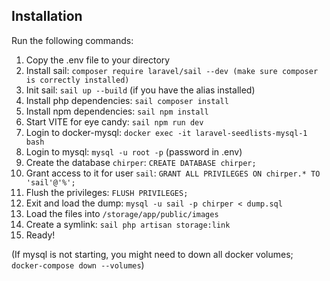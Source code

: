## Installation
Run the following commands:

1. Copy the .env file to your directory
1. Install sail: `composer require laravel/sail --dev (make sure composer is correctly installed)`
1. Init sail: `sail up --build` (if you have the alias installed)
1. Install php dependencies: `sail composer install`
1. Install npm dependencies: `sail npm install`
1. Start VITE for eye candy: `sail npm run dev`
1. Login to docker-mysql: `docker exec -it laravel-seedlists-mysql-1 bash`
2. Login to mysql: `mysql -u root -p` (password in .env)
3. Create the database `chirper`: `CREATE DATABASE chirper;`
4. Grant access to it for user `sail`: `GRANT ALL PRIVILEGES ON chirper.* TO 'sail'@'%';`
5. Flush the privileges: `FLUSH PRIVILEGES;`
6. Exit and load the dump: `mysql -u sail -p chirper < dump.sql`
7. Load the files into `/storage/app/public/images`
8. Create a symlink: `sail php artisan storage:link`
9. Ready!

(If mysql is not starting, you might need to down all docker volumes; `docker-compose down --volumes`)
